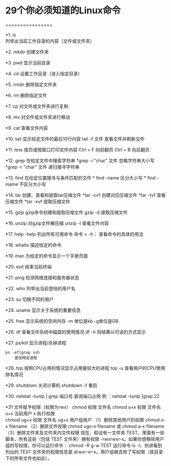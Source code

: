 # 29个你必须知道的Linux命令
================

*1. ls<br>
    列举出当前工作目录的内容（文件或文件夹）

*2. mkdir
    创建文件夹

*3. pwd
    显示当前目录

*4. cd
    设置工作目录（进入指定目录）

*5. rmdir
    删除指定文件夹

*6. rm
    删除指定文件

*7. cp
    对文件或文件夹进行复制

*8. mv
对文件或文件夹进行移动

*9. cat
    查看文件内容

*10. tail
    显示给定文件的最后10行内容   tail -f 文件  查看文件并刷新文件

*11. less
    按页或按窗口打印文件内容  Ctrl + F 向前翻页   Ctrl + B 向后翻页

*12. grep
    在给定文件中搜索字符串
    *grep -i "char" 文件 忽略字符串大小写
    *grep -r "char" 文件 递归搜寻字符串

*13. find
    在给定位置搜寻与条件匹配的文件
    * find -name  区分大小写
    * find -iname  不区分大小写

*14. tar
    创建、查看和提取tar压缩文件
    *tar -cvf 创建对应压缩文件
    *tar -tvf 查看压缩文件
    *tar -xvf 提取压缩文件

*15. gzip
    gzip命令创建和提取压缩文件 gzip -d 提取压缩文件

*16. unzip
    对gzip文件解压缩   unzip -l 查看文件内容

*17. help
    -help 列出所有可用命令     命令 + -h：  查看命令的具体的用法

*18. whatis
    描述给定的命令

*19. man
    为给定的命令显示一个手册页面

*20. exit
    结束当前终端

*21. ping
    检测网络连接和服务器状态

*22. who
    列举出当前登陆的用户名

*23. su
    切换不同的用户

*24. uname
    显示关于系统的重要信息

*25. free
    显示系统的空闲内存   -m  单位是kb   -g单位是GB

*26. df
    查看文件系统中磁盘的使用情况   df -h 将结果以可读的方式显示

*27. ps/kill
    显示进程/杀掉进程
    
    ps -ef|grep ssh
        查找特定进程

*28. top
    按照CPU占用的情况显示占用量较大的进程   top -u 查看用户的CPU使用排名情况

*29. shutdown
    关闭计算机   shutdown -f 重启
    
*30. netstat -tunlp | grep 端口号
    查询端口占用 例 ：netstat -tunlp |grep 22
    
*31 文件赋予权限（权限为rwx）
    chmod 权限 文件名
    chmod u+x 权限 文件名    u+x  当前用户    x   执行权限  
    chmod ug+x 权限 文件名   ug+x 用户组用户
    （1）删除其他用户的权限
        chmod o-x filename 
    （2）删除文件权限
        chmod ugo-x filename 或 chmod a-x filename
    （3）删除文件夹及文件夹内文件权限
        现在，假设有一文件夹 TEST，里面有一些脚本，所有这些（包括 TEST 文件夹）拥有权限 -rwxrwxr-x。如果你想移除用户组的写权限，你可以运行命令：
            chmod -R g-w TEST
        运行命令 ls -l，你讲看到列出的 TEST 文件夹的权限信息是 drwxr-xr-x。用户组被去除了写权限（其目录下的所有文件也如此）。
